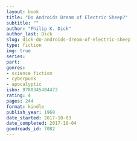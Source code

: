 ```yaml
---
layout: book
title: "Do Androids Dream of Electric Sheep?"
subtitle: ""
author: "Philip K. Dick"
author_last: Dick
slug: dick-do-androids-dream-of-electric-sheep
type: fiction
img: true
series: 
part: 
genres:
- science fiction
- cyberpunk
- apocalyptic
isbn: 9780345404473
rating: 4
pages: 244
format: kindle
publish_year: 1968
date_started: 2017-10-03
date_completed: 2017-10-04
goodreads_id: 7082
---
```

